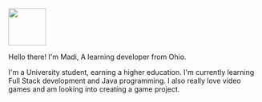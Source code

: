 <img src="https://cdn3.emoji.gg/emojis/9015-cat-waving.gif" width="75" >

Hello there! I'm Madi, A learning developer from Ohio.

I'm a University student, earning a higher education. I'm currently learning Full Stack development and Java programming. I also really love video games and am looking into creating a game project.
